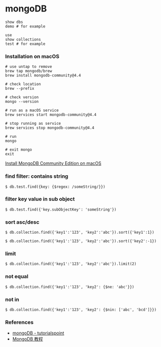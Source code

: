 # mongoDB

```
show dbs
demo # for example

use 
show collections
test # for example
```

### Installation on macOS

```shell
# use untap to remove
brew tap mongodb/brew
brew install mongodb-community@4.4

# check location
brew --prefix

# check version
mongo --version

# run as a macOS service
brew services start mongodb-community@4.4

# stop running as service
brew services stop mongodb-community@4.4

# run
mongo

# exit mongo
exit
```

[Install MongoDB Community Edition on macOS](https://docs.mongodb.com/manual/tutorial/install-mongodb-on-os-x/)

### find filter: contains string

`$ db.test.find({key: {$regex: /someString/}})`


### filter key value in sub object

`$ db.test.find({'key.subObjectKey': 'someString'})`

### sort asc/desc

`$ db.collection.find({'key1':'123', 'key2':'abc'}).sort({'key1':1})`

`$ db.collection.find({'key1':'123', 'key2':'abc'}).sort({'key2':-1})`

### limit

`$ db.collection.find({'key1':'123', 'key2':'abc'}).limit(2)`

### not equal

`$ db.collection.find({'key1':'123', 'key2': {$ne: 'abc'}})`

### not in

`$ db.collection.find({'key1':'123', 'key2': {$nin: ['abc', 'bcd']}})`


### References

- [mongoDB - tutorialspoint](https://www.tutorialspoint.com/mongodb/index.htm)
- [MongoDB 教程](https://www.runoob.com/mongodb/mongodb-tutorial.html)